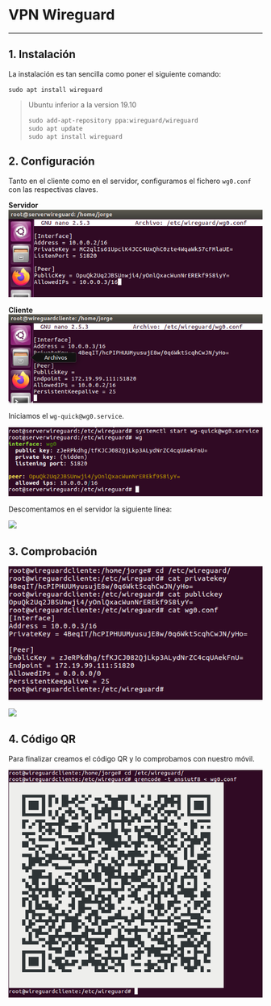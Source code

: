 
# VPN Wireguard

---

## 1. Instalación

La instalación es tan sencilla como poner el siguiente comando:

```console
sudo apt install wireguard
```

> Ubuntu inferior a la version 19.10
> ```console
> sudo add-apt-repository ppa:wireguard/wireguard
> sudo apt update
> sudo apt install wireguard
> ```

## 2. Configuración

Tanto en el cliente como en el servidor, configuramos el fichero `wg0.conf` con las respectivas claves.

**Servidor**
![](./images/3-server-wg0.png)

**Cliente**
![](./images/4-client-wg0.png)

Iniciamos el `wg-quick@wg0.service`.

![](./images/wg0.png)

Descomentamos en el servidor la siguiente línea:

![](./images/6-descomment.png)

## 3. Comprobación

![](./images/client-comp.png)

![](./images/.png)

## 4. Código QR

Para finalizar creamos el código QR y lo comprobamos con nuestro móvil.

![](./images/qrcode-wg0.png)
